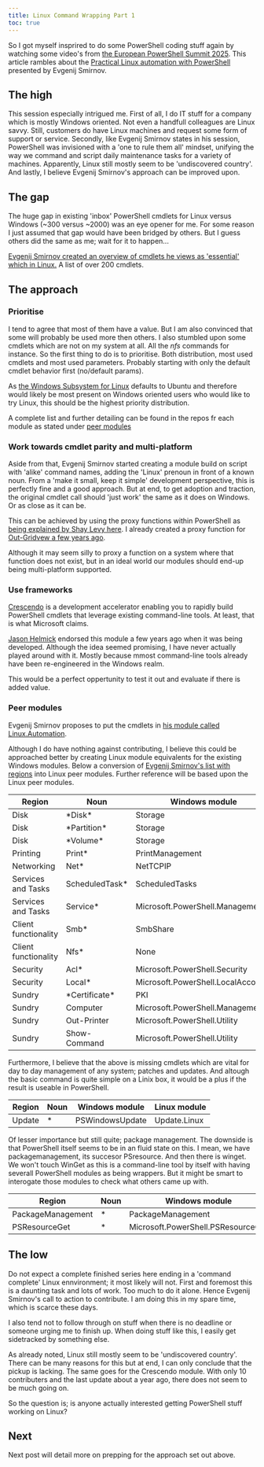 ```yaml
---
title: Linux Command Wrapping Part 1
toc: true
---
```


So I got myself insprired to do some PowerShell coding stuff again by watching some video's from [the European PowerShell Summit 2025](https://www.youtube.com/@PowerShellConferenceEU). This article rambles about the [Practical Linux automation with PowerShell](https://www.youtube.com/watch?v=RlzinWYIjBY) presented by Evgenij Smirnov.

## The high

This session especially intrigued me. First of all, I do IT stuff for a company which is mostly Windows oriented. Not even a handfull colleagues are Linux savvy. Still, customers do have Linux machines and request some form of support or service. Secondly, like Evgenij Smirnov states in his session, PowerShell was invisioned with a 'one to rule them all' mindset, unifying the way we command and script daily maintenance tasks for a variety of machines. Apparently, Linux still mostly seem to be 'undiscovered country'. And lastly, I believe Evgenij Smirnov's approach can be improved upon.

## The gap

The huge gap in existing 'inbox' PowerShell cmdlets for Linux versus Windows (~300 versus ~2000) was an eye opener for me. For some reason I just assumed that gap would have been bridged by others. But I guess others did the same as me; wait for it to happen...

[Evgenij Smirnov created an overview of cmdlets he views as 'essential' which in Linux.](https://github.com/psconfeu/2025/blob/main/Evgenij%20Smirnov/Linux/00-inthebox/MissingCmdletsGroupedSorted.ps1) A list of over 200 cmdlets.

## The approach

### Prioritise

I tend to agree that most of them have a value. But I am also convinced that some will probably be used more then others. I also stumbled upon some cmdlets which are not on my system at all. All the *nfs* commands for instance. So the first thing to do is to prioritise. Both distribution, most used cmdlets and most used parameters. Probably starting with only the default cmdlet behavior first (no/default params).

As [the Windows Subsystem for Linux](https://learn.microsoft.com/en-us/windows/wsl/) defaults to Ubuntu and therefore would likely be most present on Windows oriented users who would like to try Linux, this should be the highest priority distribution.

A complete list and further detailing can be found in the repos fr each module as stated under [peer modules](#peer-modules)

### Work towards cmdlet parity and multi-platform

Aside from that, Evgenij Smirnov started creating a module build on script with 'alike' command names, adding the 'Linux' prenoun in front of a known noun. From a 'make it small, keep it simple' development perspective, this is perfectly fine and a good approach. But at end, to get adoption and traction, the original cmdlet call should 'just work' the same as it does on Windows. Or as close as it can be.

This can be achieved by using the proxy functions within PowerShell as [being explained by Shay Levy here](https://devblogs.microsoft.com/scripting/proxy-functions-spice-up-your-powershell-core-cmdlets/). I already created a proxy function for [Out-Gridvew a few years ago](https://gist.github.com/peppekerstens/b6553910fa316cfe9bdab2d73a3476a5).

Although it may seem silly to proxy a function on a system where that function does not exist, but in an ideal world our modules should end-up being multi-platform supported.

### Use frameworks

[Crescendo](https://learn.microsoft.com/en-us/powershell/module/microsoft.powershell.crescendo/?view=ps-modules) is a development accelerator enabling you to rapidly build PowerShell cmdlets that leverage existing command-line tools. At least, that is what Microsoft claims.

[Jason Helmick](https://devblogs.microsoft.com/powershell/author/jahelmic/) endorsed this module a few years ago when it was being developed. Although the idea seemed promising, I have never actually played around with it. Mostly because mmost command-line tools already have been re-engineered in the Windows realm.

This would be a perfect oppertunity to test it out and evaluate if there is added value.

### Peer modules

Evgenij Smirnov proposes to put the cmdlets in [his module called Linux.Automation](https://github.com/it-pro-berlin-de/Linux.Automation).

Although I do have nothing against contributing, I believe this could be approached better by creating Linux module equivalents for the existing Windows modules. Below a conversion of [Evgenij Smirnov's list with regions](https://github.com/psconfeu/2025/blob/main/Evgenij%20Smirnov/Linux/00-inthebox/MissingCmdletsGroupedSorted.ps1)
 into Linux peer modules. Further reference will be based upon the Linux peer modules.

|Region | Noun | Windows module | Linux module |
|--|--|--|--|
|Disk|\*Disk\*|Storage|Storage.Linux|
|Disk|\*Partition\*|Storage|Storage.Linux|
|Disk|\*Volume\*|Storage|Storage.Linux|
|Printing|Print*|PrintManagement|PrintManagement.Linux|
|Networking|Net*|NetTCPIP|NetTCPIP.Linux|
|Services and Tasks|ScheduledTask*|ScheduledTasks|ScheduledTasks.Linux|
|Services and Tasks|Service*|Microsoft.PowerShell.Management|PowerShell.Management.Linux|
|Client functionality|Smb*|SmbShare|SmbShare.Linux|
|Client functionality|Nfs*|None|None|
|Security| Acl* | Microsoft.PowerShell.Security| PowerShell.Security.Linux|
|Security| Local* |Microsoft.PowerShell.LocalAccounts|PowerShell.LocalAccounts.Linux|
|Sundry| \*Certificate\*|PKI|PKI.Linux|
|Sundry|Computer|Microsoft.PowerShell.Management|PowerShell.Management.Linux|
|Sundry|Out-Printer| Microsoft.PowerShell.Utility| PowerShell.Utility.Linux|
|Sundry|Show-Command|Microsoft.PowerShell.Utility|PowerShell.Utility.Linux|

Furthermore, I believe that the above is missing cmdlets which are vital for day to day management of any system; patches and updates. And altough the basic command is quite simple on a Linix box, it would be a plus if the result is useable in PowerShell.

|Region | Noun | Windows module | Linux module |
|--|--|--|--|
|Update|\*|PSWindowsUpdate|Update.Linux|

Of lesser importance but still quite; package management. The downside is that PowerShell itself seems to be in an fluid state on this. I mean, we have packagemanagement, its succesor PSresource. And then there is winget. We won't touch WinGet as this is a command-line tool by itself with having severall PowerShell modules as being wrappers. But it might be smart to interogate those modules to check what others came up with.

|Region | Noun | Windows module | Linux module |
|--|--|--|--|
|PackageManagement|\*|PackageManagement|PackageManagement.Linux|
|PSResourceGet|\*|Microsoft.PowerShell.PSResourceGet|PowerShell.PSResourceGet.Linux|

## The low

Do not expect a complete finished series here ending in a 'command complete'  Linux ennvironment; it most likely will not. First and foremost this is a daunting task and lots of work. Too much to do it alone. Hence Evgenij Smirnov's call to action to contribute. I am doing this in my spare time, which is scarce these days.

I also tend not to follow through on stuff when there is no deadline or someone urging me to finish up. When doing stuff like this, I easily get sidetracked by something else.

As already noted, Linux still mostly seem to be 'undiscovered country'. There can be many reasons for this but at end, I can only conclude that the pickup is lacking. The same goes for the Crescendo module. With only 10 contributers and the last update about a year ago, there does not seem to be much going on.

So the question is; is anyone actually interested getting PowerShell stuff working on Linux?

## Next

Next post will detail more on prepping for the approach set out above.